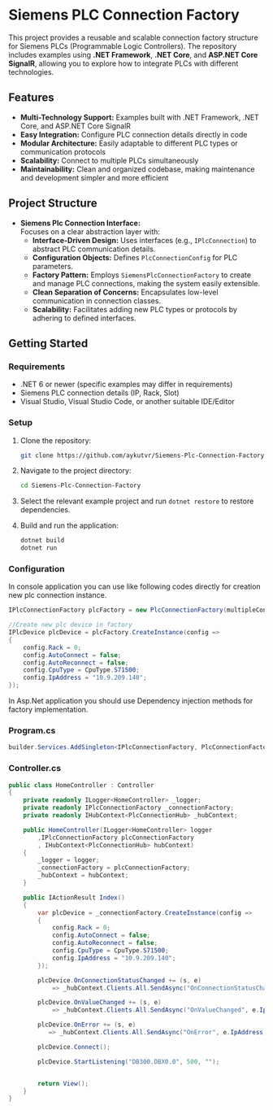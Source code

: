 # Siemens PLC Connection Factory

This project provides a reusable and scalable connection factory structure for Siemens PLCs (Programmable Logic Controllers). The repository includes examples using **.NET Framework**, **.NET Core**, and **ASP.NET Core SignalR**, allowing you to explore how to integrate PLCs with different technologies.

## Features

- **Multi-Technology Support:** Examples built with .NET Framework, .NET Core, and ASP.NET Core SignalR  
- **Easy Integration:** Configure PLC connection details directly in code  
- **Modular Architecture:** Easily adaptable to different PLC types or communication protocols  
- **Scalability:** Connect to multiple PLCs simultaneously  
- **Maintainability:** Clean and organized codebase, making maintenance and development simpler and more efficient

## Project Structure

- **Siemens Plc Connection Interface:**  
  Focuses on a clear abstraction layer with:
  - **Interface-Driven Design:** Uses interfaces (e.g., `IPlcConnection`) to abstract PLC communication details.
  - **Configuration Objects:** Defines `PlcConnectionConfig` for PLC parameters.
  - **Factory Pattern:** Employs `SiemensPlcConnectionFactory` to create and manage PLC connections, making the system easily extensible.
  - **Clean Separation of Concerns:** Encapsulates low-level communication in connection classes.
  - **Scalability:** Facilitates adding new PLC types or protocols by adhering to defined interfaces.

## Getting Started

### Requirements

- .NET 6 or newer (specific examples may differ in requirements)  
- Siemens PLC connection details (IP, Rack, Slot)  
- Visual Studio, Visual Studio Code, or another suitable IDE/Editor

### Setup

1. Clone the repository:
    ```bash
    git clone https://github.com/aykutvr/Siemens-Plc-Connection-Factory.git
    ```
   
2. Navigate to the project directory:
    ```bash
    cd Siemens-Plc-Connection-Factory
    ```

3. Select the relevant example project and run `dotnet restore` to restore dependencies.

4. Build and run the application:
    ```bash
    dotnet build
    dotnet run
    ```

### Configuration

In console application you can use like following codes directly for creation new plc connection instance.

```csharp
IPlcConnectionFactory plcFactory = new PlcConnectionFactory(multipleConnection: true);

//Create new plc device in factory
IPlcDevice plcDevice = plcFactory.CreateInstance(config =>
{
    config.Rack = 0;
    config.AutoConnect = false;
    config.AutoReconnect = false;
    config.CpuType = CpuType.S71500;
    config.IpAddress = "10.9.209.140";
});
```

In Asp.Net application you should use Dependency injection methods for factory implementation.

### Program.cs
```csharp
builder.Services.AddSingleton<IPlcConnectionFactory, PlcConnectionFactory>();
```

### Controller.cs
```csharp
public class HomeController : Controller
{
    private readonly ILogger<HomeController> _logger;
    private readonly IPlcConnectionFactory _connectionFactory;
    private readonly IHubContext<PlcConnectionHub> _hubContext;

    public HomeController(ILogger<HomeController> logger
        ,IPlcConnectionFactory plcConnectionFactory
        , IHubContext<PlcConnectionHub> hubContext)
    {
        _logger = logger;
        _connectionFactory = plcConnectionFactory;
        _hubContext = hubContext;
    }

    public IActionResult Index()
    {
        var plcDevice = _connectionFactory.CreateInstance(config =>
        {
            config.Rack = 0;
            config.AutoConnect = false;
            config.AutoReconnect = false;
            config.CpuType = CpuType.S71500;
            config.IpAddress = "10.9.209.140";
        });

        plcDevice.OnConnectionStatusChanged += (s, e)
            => _hubContext.Clients.All.SendAsync("OnConnectionStatusChanged", e.IpAddress, e.ConnectionStatus);

        plcDevice.OnValueChanged += (s, e)
            => _hubContext.Clients.All.SendAsync("OnValueChanged", e.IpAddress, e.Variable, e.Value);

        plcDevice.OnError += (s, e)
           => _hubContext.Clients.All.SendAsync("OnError", e.IpAddress, e.Variable, e.Exception.Message);

        plcDevice.Connect();

        plcDevice.StartListening("DB300.DBX0.0", 500, "");


        return View();
    }
}
```
